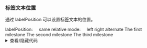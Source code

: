 ### 标签文本位置

通过 <yc-tag>labelPosition</yc-tag> 可以设置标签文本的位置。

<div class="cell-demo vp-raw">
  <div>
    <yc-row align="center">
      <yc-typography-text>labelPosition: &nbsp; &nbsp;</yc-typography-text>
      <yc-radio-group
        @change="onLabelPositionChange"
        :modelValue="pos">
        <yc-radio value="same">same</yc-radio>
        <yc-radio value="relative">relative</yc-radio>
      </yc-radio-group>
    </yc-row>
    <yc-row
      align="center"
      :style="{ margin: '20px 0px 24px' }">
      <yc-typography-text>mode: &nbsp; &nbsp;</yc-typography-text>
      <yc-radio-group
        @change="onModeChange"
        :modelValue="mode">
        <yc-radio value="left">left</yc-radio>
        <yc-radio value="right">right</yc-radio>
        <yc-radio value="alternate">alternate</yc-radio>
      </yc-radio-group>
    </yc-row>
    <yc-timeline
      :mode="mode"
      :labelPosition="pos">
      <yc-timeline-item
        label="2017-03-10"
        dotColor="#52C419">
        The first milestone
      </yc-timeline-item>
      <yc-timeline-item
        label="2018-05-12"
        dotColor="#F5222D"
        labelPosition="same">
        The second milestone
      </yc-timeline-item>
      <yc-timeline-item
        label="2020-09-30"
        position="bottom">
        The third milestone
      </yc-timeline-item>
    </yc-timeline>
  </div>
</div>

<script setup>
import { ref } from 'vue';
const mode = ref('left');
const pos = ref('same');
const onLabelPositionChange = (_pos) => {
  pos.value = _pos;
};
const onModeChange = (_mode) => {
  mode.value = _mode;
};
</script>
<details>
<summary>查看/隐藏代码</summary>

```vue
<template>
  <div>
    <yc-row align="center">
      <yc-typography-text>labelPosition: &nbsp; &nbsp;</yc-typography-text>
      <yc-radio-group
        @change="onLabelPositionChange"
        :modelValue="pos">
        <yc-radio value="same">same</yc-radio>
        <yc-radio value="relative">relative</yc-radio>
      </yc-radio-group>
    </yc-row>
    <yc-row
      align="center"
      :style="{ margin: '20px 0px 24px' }">
      <yc-typography-text>mode: &nbsp; &nbsp;</yc-typography-text>
      <yc-radio-group
        @change="onModeChange"
        :modelValue="mode">
        <yc-radio value="left">left</yc-radio>
        <yc-radio value="right">right</yc-radio>
        <yc-radio value="alternate">alternate</yc-radio>
      </yc-radio-group>
    </yc-row>
    <yc-timeline
      :mode="mode"
      :labelPosition="pos">
      <yc-timeline-item
        label="2017-03-10"
        dotColor="#52C419">
        The first milestone
      </yc-timeline-item>
      <yc-timeline-item
        label="2018-05-12"
        dotColor="#F5222D"
        labelPosition="same">
        The second milestone
      </yc-timeline-item>
      <yc-timeline-item
        label="2020-09-30"
        position="bottom">
        The third milestone
      </yc-timeline-item>
    </yc-timeline>
  </div>
</template>

<script setup>
import { ref } from 'vue';
const mode = ref('left');
const pos = ref('same');
const onLabelPositionChange = (_pos) => {
  pos.value = _pos;
};
const onModeChange = (_mode) => {
  mode.value = _mode;
};
</script>
```

</details>
